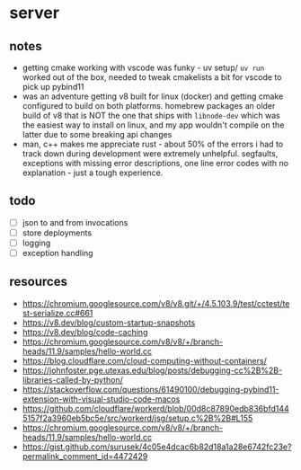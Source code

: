 # server
## notes
- getting cmake working with vscode was funky - uv setup/ `uv run` worked out of the box, needed to tweak cmakelists a bit for vscode to pick up pybind11
- was an adventure getting v8 built for linux (docker) and getting cmake configured to build on both platforms. homebrew packages an older build of v8 that is NOT the one that ships with `libnode-dev` which was the easiest way to install on linux, and my app wouldn't compile on the latter due to some breaking api changes
- man, c++ makes me appreciate rust - about 50% of the errors i had to track down during development were extremely unhelpful. segfaults, exceptions with missing error descriptions, one line error codes with no explanation - just a tough experience.
## todo
- [ ] json to and from invocations
- [ ] store deployments
- [ ] logging
- [ ] exception handling
## resources
- https://chromium.googlesource.com/v8/v8.git/+/4.5.103.9/test/cctest/test-serialize.cc#661
- https://v8.dev/blog/custom-startup-snapshots
- https://v8.dev/blog/code-caching
- https://chromium.googlesource.com/v8/v8/+/branch-heads/11.9/samples/hello-world.cc
- https://blog.cloudflare.com/cloud-computing-without-containers/
- https://johnfoster.pge.utexas.edu/blog/posts/debugging-cc%2B%2B-libraries-called-by-python/
- https://stackoverflow.com/questions/61490100/debugging-pybind11-extension-with-visual-studio-code-macos
- https://github.com/cloudflare/workerd/blob/00d8c87890edb836bfd1445157f2a3960eb5bc5e/src/workerd/jsg/setup.c%2B%2B#L155
- https://chromium.googlesource.com/v8/v8/+/branch-heads/11.9/samples/hello-world.cc
- https://gist.github.com/surusek/4c05e4dcac6b82d18a1a28e6742fc23e?permalink_comment_id=4472429

